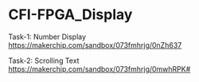# CFI-FPGA_Display

Task-1: Number Display
https://makerchip.com/sandbox/073fmhrjg/0nZh637

Task-2: Scrolling Text
https://makerchip.com/sandbox/073fmhrjg/0mwhRPK#
